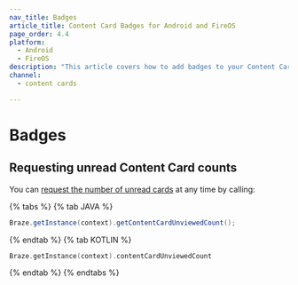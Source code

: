 ```yaml
---
nav_title: Badges
article_title: Content Card Badges for Android and FireOS
page_order: 4.4
platform: 
  - Android
  - FireOS
description: "This article covers how to add badges to your Content Cards in your Android or FireOS application."
channel:
  - content cards

---
```


# Badges

## Requesting unread Content Card counts

You can [request the number of unread cards][1] at any time by calling:

{% tabs %}
{% tab JAVA %}

```java
Braze.getInstance(context).getContentCardUnviewedCount();
```

{% endtab %}
{% tab KOTLIN %}

```kotlin
Braze.getInstance(context).contentCardUnviewedCount
```

{% endtab %}
{% endtabs %}

[1]: https://appboy.github.io/appboy-android-sdk/kdoc/braze-android-sdk/com.braze/-i-braze/get-content-card-unviewed-count.html
